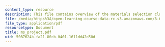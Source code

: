 ```yaml
---
content_type: resource
description: This file contains overview of the materials selection class project.
file: /media/https%3A/open-learning-course-data-rc.s3.amazonaws.com/3-080-economic-environmental-issues-in-materials-selection-fall-2005/5087624bfa2180cb04011611dd42d50d_ms_project.pdf
file_type: application/pdf
resourcetype: Document
title: ms_project.pdf
uid: 5087624b-fa21-80cb-0401-1611dd42d50d
---
```

